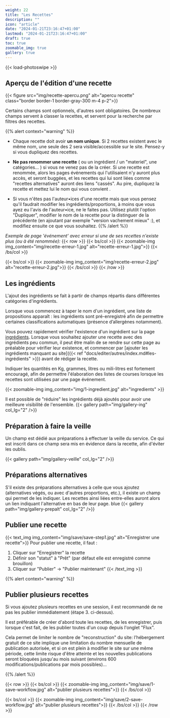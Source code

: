 ```yaml
---
weight: 22
title: "Les Recettes"
description: ""
icon: "article"
date: "2024-01-21T23:16:47+01:00"
lastmod: "2024-01-21T23:16:47+01:00"
draft: true
toc: true
zoomable_img: true
gallery: true
---
```

{{< load-photoswipe >}}


## Aperçu de l'édition d'une recette
{{< figure src="img/recette-apercu.png" alt="apercu recette" class="border border-1 border-gray-300 m-4 p-2">}} </figure>

Certains champs sont optionnels, d'autres sont obligatoires. De nombreux champs servent à classer la recettes, et servent pour la recherche par filtres des recettes.

{{% alert context="warning" %}}

- Chaque recette doit avoir **un nom unique**. Si 2 recettes existent avec le même nom, une seule des 2 sera visible/accessible sur le site. Pensez-y si vous dupliquez des recettes.
- **Ne pas renommer une recette**  ( ou un ingrédient / un "materiel", une catégories... ) si vous ne venez pas de la créer. Si une recette est renommée, alors les pages événements qui l'utilisaient n'y auront plus accès, et seront buggées, et les recettes qui lui sont liées comme "recettes alternatives" auront des liens "cassés". Au pire, dupliquez la recette et mettez lui le nom qui vous convient .

- Si vous n'êtes pas l'auteur•ices d'une recette mais que vous pensez qu'il faudrait modifier les ingrédients/proportions, à moins que vous ayez eu l'avis de l'auteur•ice, ne le faites pas. Utilisez plutôt l'option "Dupliquer", modifier le nom de la recette pour la distinguer de la précédente (en ajoutant par exemple "version vachement mieux" :), et modifiez ensuite ce que vous souhaitez.
{{% /alert %}}

_Exemple de page 'événement' avec erreur si une de ses recettes n'existe plus (ou à été renommée):_
{{< row >}}
  {{< bs/col >}}
    {{< zoomable-img img_content="img/recette-erreur-1.jpg"  alt="recette-erreur-1.jpg">}}
  {{< /bs/col >}}

  {{< bs/col >}}
    {{< zoomable-img img_content="img/recette-erreur-2.jpg"  alt="recette-erreur-2.jpg">}}
  {{< /bs/col >}}
{{< /row >}}

## Les ingrédients
L'ajout des ingrédients se fait à partir de champs répartis dans différentes catégories d'ingrédients. 

Lorsque vous commencez à taper le nom d'un ingrédient, une liste de propositions apparaît : les ingrédients sont pré-enregistré afin de permettre certaines classifications automatiques (présence d’allergènes notamment). 

Vous pouvez rapidement vérifier l'existence d'un ingrédient sur la page [ingrédients](https://enka-cookbook.netlify.app/ingredients/). Lorsque vous souhaitez ajouter une recette avec des ingrédients peu commun, il peut être malin de se rendre sur cette page au préalable pour vérifier leur existence, et commencer par [ajouter les ingrédients manquant au site]({{< ref "docs/editer/autres/index.md#les-ingrédients" >}}) avant de rédiger la recette.

Indiquer les quantités en Kg, grammes, litres ou mili-litres est fortement encouragé, afin de permettre l'élaboration des listes de courses lorsque les recettes sont utilisées par une page événement.  

{{< zoomable-img img_content="img/1-ingredient.jpg" alt="ingredients" >}}


Il est possible de "réduire" les ingrédients déjà ajoutés pour avoir une meilleure visibilité de l'ensemble.
{{< gallery path="img/gallery-ing" col_lg="2" />}}


## Préparation à faire la veille
Un champ est dédié aux préparations à effectuer la veille du service. Ce qui est inscrit dans ce champ sera mis en évidence dans la recette, afin d'éviter les oublis.

{{< gallery path="img/gallery-veille" col_lg="2" />}}

## Préparations alternatives
S'il existe des préparations alternatives à celle que vous ajoutez (alternatives végés, ou avec d'autres proportions, etc.), il existe un champ qui permet de les indiquer. Les recettes ainsi liées entre-elles auront alors un lien indiquant l'alternative en bas de leur page. 
blue
{{< gallery path="img/gallery-prepalt" col_lg="2" />}}

## Publier une recette

{{< text_img img_content="img/save/save-step1.jpg" alt="Enregistrer une recette">}}
Pour publier une recette, il faut :
1. Cliquer sur "Enregistrer" la recette
2. Définir son "statut" à "Prêt" (par défaut elle est enregistré comme brouillon)
3. Cliquer sur "Publier" → "Publier maintenant"
{{< /text_img >}}

{{% alert context="warning" %}}
## Publier plusieurs recettes
Si vous ajoutez plusieurs recettes en une session, il est recommandé de ne pas les publier immédiatement (étape 3. ci-dessus). 

Il est préférable de créer d'abord toute les recettes, de les enregistrer, puis lorsque c'est fait, de les publier toutes d'un coup depuis l'onglet "Flux". 

Cela permet de limiter le nombre de "reconstruction" du site: l’hébergement gratuit de ce site implique une limitation du nombre mensuelle de publication autorisée, et si on est plein à modifier le site sur une même période, cette limite risque d'être atteinte et les nouvelles publications seront bloquées jusqu'au mois suivant (environs 600 modifications/publications par mois possibles)...

{{% /alert %}}

{{< row >}}
  {{< bs/col >}}
    {{< zoomable-img img_content="img/save/1-save-workflow.jpg"  alt="publier plusieurs recettes">}}
  {{< /bs/col >}}

  {{< bs/col >}}
    {{< zoomable-img img_content="img/save/2-save-workflow.jpg"  alt="publier plusieurs recettes">}}
  {{< /bs/col >}}
{{< /row >}}
